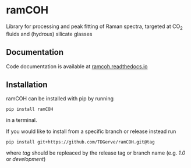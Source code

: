 # ramCOH

Library for processing and peak fitting of Raman spectra, targeted at CO<sub>2</sub> fluids and (hydrous) silicate glasses

## Documentation
Code documentation is available at [ramcoh.readthedocs.io](https://ramcoh.readthedocs.io/en/latest)

## Installation
ramCOH can be installed with pip by running

    pip install ramCOH

in a terminal.

If you would like to install from a specific branch or release instead run

    pip install git+https://github.com/TDGerve/ramCOH.git@tag

where *tag* should be repleaced by the release tag or branch name (e.g. *1.0* or *development*)


